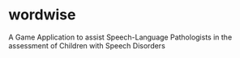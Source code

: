 # wordwise
A Game Application to assist Speech-Language Pathologists in the assessment of Children with Speech Disorders
